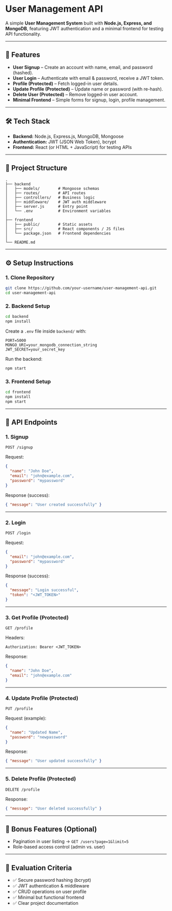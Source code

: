 

# User Management API

A simple **User Management System** built with **Node.js, Express, and MongoDB**, featuring JWT authentication and a minimal frontend for testing API functionality.

---

## 🚀 Features

* **User Signup** – Create an account with name, email, and password (hashed).
* **User Login** – Authenticate with email & password, receive a JWT token.
* **Profile (Protected)** – Fetch logged-in user details.
* **Update Profile (Protected)** – Update name or password (with re-hash).
* **Delete User (Protected)** – Remove logged-in user account.
* **Minimal Frontend** – Simple forms for signup, login, profile management.

---

## 🛠 Tech Stack

* **Backend:** Node.js, Express.js, MongoDB, Mongoose
* **Authentication:** JWT (JSON Web Token), bcrypt
* **Frontend:** React (or HTML + JavaScript) for testing APIs

---

## 📂 Project Structure

```
.
├── backend
│   ├── models/        # Mongoose schemas
│   ├── routes/        # API routes
│   ├── controllers/   # Business logic
│   ├── middleware/    # JWT auth middleware
│   ├── server.js      # Entry point
│   └── .env           # Environment variables
│
├── frontend
│   ├── public/        # Static assets
│   ├── src/           # React components / JS files
│   └── package.json   # Frontend dependencies
│
└── README.md
```

---

## ⚙️ Setup Instructions

### 1. Clone Repository

```bash
git clone https://github.com/your-username/user-management-api.git
cd user-management-api
```

### 2. Backend Setup

```bash
cd backend
npm install
```

Create a `.env` file inside `backend/` with:

```
PORT=5000
MONGO_URI=your_mongodb_connection_string
JWT_SECRET=your_secret_key
```

Run the backend:

```bash
npm start
```

### 3. Frontend Setup

```bash
cd frontend
npm install
npm start
```

---

## 🔑 API Endpoints

### 1. **Signup**

`POST /signup`

Request:

```json
{
  "name": "John Doe",
  "email": "john@example.com",
  "password": "mypassword"
}
```

Response (success):

```json
{ "message": "User created successfully" }
```

---

### 2. **Login**

`POST /login`

Request:

```json
{
  "email": "john@example.com",
  "password": "mypassword"
}
```

Response (success):

```json
{
  "message": "Login successful",
  "token": "<JWT_TOKEN>"
}
```

---

### 3. **Get Profile (Protected)**

`GET /profile`

Headers:

```
Authorization: Bearer <JWT_TOKEN>
```

Response:

```json
{
  "name": "John Doe",
  "email": "john@example.com"
}
```

---

### 4. **Update Profile (Protected)**

`PUT /profile`

Request (example):

```json
{
  "name": "Updated Name",
  "password": "newpassword"
}
```

Response:

```json
{ "message": "User updated successfully" }
```

---

### 5. **Delete Profile (Protected)**

`DELETE /profile`

Response:

```json
{ "message": "User deleted successfully" }
```

---

## 🎯 Bonus Features (Optional)

* Pagination in user listing → `GET /users?page=1&limit=5`
* Role-based access control (admin vs. user)

---

## 📝 Evaluation Criteria

* ✅ Secure password hashing (bcrypt)
* ✅ JWT authentication & middleware
* ✅ CRUD operations on user profile
* ✅ Minimal but functional frontend
* ✅ Clear project documentation
